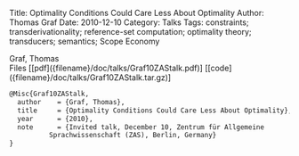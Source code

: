 Title: Optimality Conditions Could Care Less About Optimality
Author: Thomas Graf
Date: 2010-12-10
Category: Talks
Tags: constraints; transderivationality; reference-set computation; optimality theory; transducers; semantics; Scope Economy

<div markdown class="authors">
Graf, Thomas
</div>

<div markdown class="files">
<span id="files-title">Files</span>
[[pdf]({filename}/doc/talks/Graf10ZAStalk.pdf)]
[[code]({filename}/doc/talks/Graf10ZAStalk.tar.gz)]
</div>

~~~latex
@Misc{Graf10ZAStalk,
  author	= {Graf, Thomas},
  title		= {Optimality Conditions Could Care Less About Optimality},
  year		= {2010},
  note		= {Invited talk, December 10, Zentrum für Allgemeine
		  Sprachwissenschaft (ZAS), Berlin, Germany}
}
~~~
